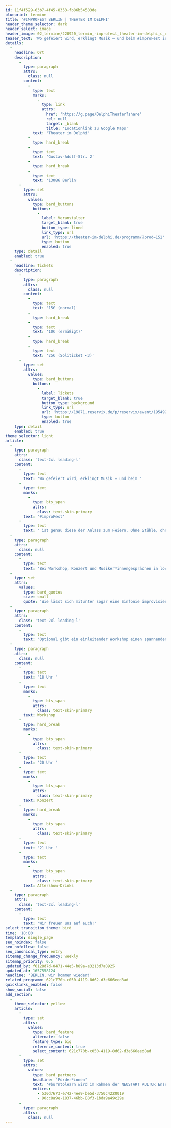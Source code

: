 ```yaml
---
id: 11f4f529-63b7-4f45-8353-fb86b54583de
blueprint: termine
title: '#IMPROFEST BERLIN | THEATER IM DELPHI'
header_theme_selector: dark
header_select: image
header_image: 02_termine/220920_termin_-improfest_theater-im-delphi_c_roman_novitzky-1_lowres.jpg
teaser_text: 'Wo gefeiert wird, erklingt Musik – und beim #improFest ist genau diese der Anlass zum Feiern. Ohne Stühle, ohne Genregrenzen, mit viel Spaß am Musizieren ist dieser Abend dem ganzkörperlichen und gemeinschaftlichen Erleben von Musik gewidmet.'
details:
  -
    headline: Ort
    description:
      -
        type: paragraph
        attrs:
          class: null
        content:
          -
            type: text
            marks:
              -
                type: link
                attrs:
                  href: 'https://g.page/DelphiTheater?share'
                  rel: null
                  target: _blank
                  title: 'Locationlink zu Google Maps'
            text: 'Theater im Delphi'
          -
            type: hard_break
          -
            type: text
            text: 'Gustav-Adolf-Str. 2'
          -
            type: hard_break
          -
            type: text
            text: '13086 Berlin'
      -
        type: set
        attrs:
          values:
            type: bard_buttons
            buttons:
              -
                label: Veranstalter
                target_blank: true
                button_type: lined
                link_type: url
                url: 'https://theater-im-delphi.de/programm/?prod=152'
                type: button
                enabled: true
    type: detail
    enabled: true
  -
    headline: Tickets
    description:
      -
        type: paragraph
        attrs:
          class: null
        content:
          -
            type: text
            text: '15€ (normal)'
          -
            type: hard_break
          -
            type: text
            text: '10€ (ermäßigt)'
          -
            type: hard_break
          -
            type: text
            text: '25€ (Soliticket <3)'
      -
        type: set
        attrs:
          values:
            type: bard_buttons
            buttons:
              -
                label: Tickets
                target_blank: true
                button_type: background
                link_type: url
                url: 'https://19871.reservix.de/p/reservix/event/1954928'
                type: button
                enabled: true
    type: detail
    enabled: true
theme_selector: light
article:
  -
    type: paragraph
    attrs:
      class: 'text-2xl leading-l'
    content:
      -
        type: text
        text: 'Wo gefeiert wird, erklingt Musik – und beim '
      -
        type: text
        marks:
          -
            type: bts_span
            attrs:
              class: text-skin-primary
        text: '#improFest'
      -
        type: text
        text: ' ist genau diese der Anlass zum Feiern. Ohne Stühle, ohne Genregrenzen, mit viel Spaß am Musizieren ist dieser Abend dem ganzkörperlichen und gemeinschaftlichen Erleben von Musik gewidmet.'
  -
    type: paragraph
    attrs:
      class: null
    content:
      -
        type: text
        text: 'Bei Workshop, Konzert und Musiker*innengesprächen in lockerer Atmosphäre stehen Improvisation, Interpretation und Körpereinsatz im Mittelpunkt. Wie kann Musik im Moment und im Kontakt mit dem Publikum entstehen? Wo begegnen sich Improvisation und Komposition? '
  -
    type: set
    attrs:
      values:
        type: bard_quotes
        size: small
        quote: 'Wie lässt sich mitunter sogar eine Sinfonie improvisieren?'
  -
    type: paragraph
    attrs:
      class: 'text-2xl leading-l'
    content:
      -
        type: text
        text: 'Optional gibt ein einleitender Workshop einen spannenden Einblick in die Arbeit sowie die zentralen Themen des Stegreif Orchesters. Das anschließende Konzert greift dies unmittelbar auf und bei Aftershow-Drinks lässt sich über das Erlebte ins Gespräch kommen.'
  -
    type: paragraph
    attrs:
      class: null
    content:
      -
        type: text
        text: '18 Uhr '
      -
        type: text
        marks:
          -
            type: bts_span
            attrs:
              class: text-skin-primary
        text: Workshop
      -
        type: hard_break
        marks:
          -
            type: bts_span
            attrs:
              class: text-skin-primary
      -
        type: text
        text: '20 Uhr '
      -
        type: text
        marks:
          -
            type: bts_span
            attrs:
              class: text-skin-primary
        text: Konzert
      -
        type: hard_break
        marks:
          -
            type: bts_span
            attrs:
              class: text-skin-primary
      -
        type: text
        text: '21 Uhr '
      -
        type: text
        marks:
          -
            type: bts_span
            attrs:
              class: text-skin-primary
        text: Aftershow-Drinks
  -
    type: paragraph
    attrs:
      class: 'text-2xl leading-l'
    content:
      -
        type: text
        text: 'Wir freuen uns auf euch!'
select_transition_theme: bird
time: '18:00'
template: single_page
seo_noindex: false
seo_nofollow: false
seo_canonical_type: entry
sitemap_change_frequency: weekly
sitemap_priority: 0.5
updated_by: f6128d7d-0471-44e5-b89a-e3213d7a0925
updated_at: 1657558124
headline: 'BERLIN, wir kommen wieder!'
related_programm: 621c770b-c050-4119-8d62-d3e666eed8ad
quicklinks_enabled: false
show_social: false
add_section:
  -
    theme_selector: yellow
    article:
      -
        type: set
        attrs:
          values:
            type: bard_feature
            alternate: false
            feature_type: big
            reference_content: true
            select_content: 621c770b-c050-4119-8d62-d3e666eed8ad
      -
        type: set
        attrs:
          values:
            type: bard_partners
            headline: 'Förder*innen'
            text: '#burntolearn wird im Rahmen der NEUSTART KULTUR Ensembleförderung gefördert von: Die Beauftragte der Bundesregierung für Kultur und Medien.'
            entires:
              - 530d7673-e742-4ee9-be5d-3750c4220019
              - 90cc8a9e-1837-46bb-88f3-1bda9a49c29e
      -
        type: paragraph
        attrs:
          class: null
---
```

